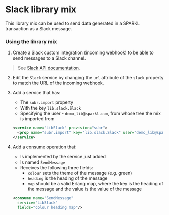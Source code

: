 # Slack library mix
This library mix can be used to send data generated in a SPARKL transaction as a Slack message.

### Using the library mix
  1. Create a Slack custom integration (incoming webhook) to be able to send messages to a Slack channel.
   > See [Slack API documentation](https://api.slack.com/).
  2. Edit the `Slack` service by changing the `url` attribute of the `slack` property to match the URL of the incoming webhook.
  3. Add a service that has:
     * The `subr.import` property
     * With the key `lib.slack.Slack`
     * Specifying the user - `demo_lib@sparkl.com`, from whose tree the mix is imported from 

     ```xml
     <service name="LibSlack" provision="subr">
       <prop name="subr.import" key="lib.slack.Slack" user="demo_lib@sparkl.com"/>
     </service>
     ```

  4. Add a consume operation that:
     * Is implemented by the service just added
     * Is named `SendMessage`
     * Receives the following three fields:
       * `colour` sets the theme of the message (e.g. green)
       * `heading` is the heading of the message
       * `map` should be a valid Erlang map, where the key is the heading of the message and the value is the value of the message 
     ```xml
     <consume name="SendMessage" 
       service="LibSlack" 
       fields="colour heading map"/>
     ```
  
